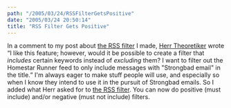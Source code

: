 ```yaml
---
path: "/2005/03/24/RSSFilterGetsPositive" 
date: "2005/03/24 20:50:14" 
title: "RSS Filter Gets Positive" 
---
```

In a comment to my post about <a href="http://weblog.randomchaos.com/rssfilter/">the RSS filter</a> I made, <a href="http://weblog.randomchaos.com/?date=2004-01-08&amp;title=RSS+filter#comment-1164">Herr Theoretiker</a> wrote <q>I like this feature; however, would it be possible to create a filter that *includes* certain keywords instead of *excluding* them? I want to filter out the Homestar Runner feed to only include messages with "Strongbad email" in the title.</q> I'm always eager to make stuff people will use, and especially so when I know they intend to use it in the pursuit of Strongbad emails. So I added what Herr asked for to <a href="http://weblog.randomchaos.com/rssfilter/">the RSS filter</a>. You can now do positive (must include) and/or negative (must not include) filters.